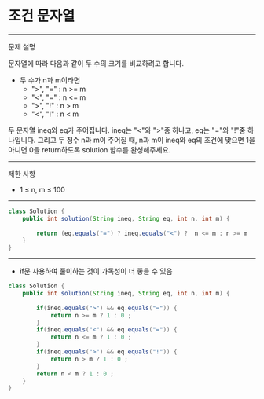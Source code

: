 # 조건 문자열
---
문제 설명

문자열에 따라 다음과 같이 두 수의 크기를 비교하려고 합니다.
- 두 수가 n과 m이라면
    - ">", "=" : n >= m
    - "<", "=" : n <= m
    - ">", "!" : n > m
    - "<", "!" : n < m

두 문자열 ineq와 eq가 주어집니다. ineq는 "<"와 ">"중 하나고, eq는 "="와 "!"중 하나입니다. 그리고 두 정수 n과 m이 주어질 때, n과 m이 ineq와 eq의 조건에 맞으면 1을 아니면 0을 return하도록 solution 함수를 완성해주세요.

---
제한 사항
- 1 ≤ n, m ≤ 100
---
``` Java
class Solution {
    public int solution(String ineq, String eq, int n, int m) {
        
        return (eq.equals("=") ? ineq.equals("<") ?  n <= m : n >= m   : ineq.equals("<") ?  n < m : n > m) ? 1:0;
    }
}
```
---
- if문 사용하여 풀이하는 것이 가독성이 더 좋을 수 있음
``` Java
class Solution {
    public int solution(String ineq, String eq, int n, int m) {
        
        if(ineq.equals(">") && eq.equals("=")) {
            return n >= m ? 1 : 0 ;
        }
        if(ineq.equals("<") && eq.equals("=")) {
            return n <= m ? 1 : 0 ;
        }
        if(ineq.equals(">") && eq.equals("!")) {
            return n > m ? 1 : 0 ;
        }
        return n < m ? 1 : 0 ;
    }
}
```